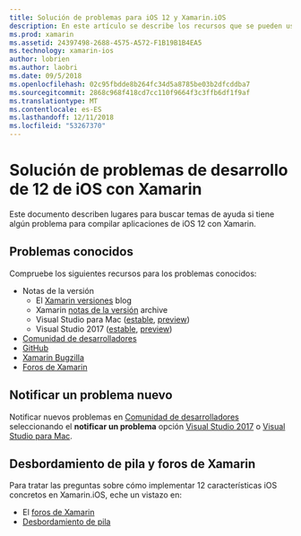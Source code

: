 ```yaml
---
title: Solución de problemas para iOS 12 y Xamarin.iOS
description: En este artículo se describe los recursos que se pueden usar para solucionar problemas al desarrollar aplicaciones de Xamarin.iOS. Describe problemas conocidos, informar de un problema nuevo y otros recursos de solución de problemas.
ms.prod: xamarin
ms.assetid: 24397498-2688-4575-A572-F1B19B1B4EA5
ms.technology: xamarin-ios
author: lobrien
ms.author: laobri
ms.date: 09/5/2018
ms.openlocfilehash: 02c95fbdde8b264fc34d5a8785be03b2dfcddba7
ms.sourcegitcommit: 2868c968f418cd7cc110f9664f3c3ffb6df1f9af
ms.translationtype: MT
ms.contentlocale: es-ES
ms.lasthandoff: 12/11/2018
ms.locfileid: "53267370"
---
```

# <a name="troubleshooting-ios-12-development-with-xamarin"></a>Solución de problemas de desarrollo de 12 de iOS con Xamarin

Este documento describen lugares para buscar temas de ayuda si tiene algún problema para compilar aplicaciones de iOS 12 con Xamarin.

## <a name="known-issues"></a>Problemas conocidos

Compruebe los siguientes recursos para los problemas conocidos:

- Notas de la versión
    - El [Xamarin versiones](http://releases.xamarin.com/) blog
    - Xamarin [notas de la versión](https://docs.microsoft.com/xamarin/ios/release-notes/) archive
    - Visual Studio para Mac ([estable](https://docs.microsoft.com/visualstudio/releasenotes/vs2017-mac-relnotes), [preview](https://docs.microsoft.com/visualstudio/releasenotes/vs2017-mac-preview-relnotes))
    - Visual Studio 2017 ([estable](https://docs.microsoft.com/visualstudio/releasenotes/vs2017-relnotes), [preview](https://docs.microsoft.com/visualstudio/releasenotes/vs2017-preview-relnotes))
- [Comunidad de desarrolladores](https://developercommunity.visualstudio.com/search.html)
- [GitHub](https://github.com/xamarin/xamarin-macios/issues)
- [Xamarin Bugzilla](https://bugzilla.xamarin.com/query.cgi?product=iOS)
- [Foros de Xamarin](https://forums.xamarin.com/categories/ios)

## <a name="report-a-new-issue"></a>Notificar un problema nuevo

Notificar nuevos problemas en [Comunidad de desarrolladores](https://developercommunity.visualstudio.com/spaces/8/index.html) seleccionando el **notificar un problema** opción [Visual Studio 2017](https://docs.microsoft.com/visualstudio/ide/how-to-report-a-problem-with-visual-studio-2017) o [Visual Studio para Mac](https://docs.microsoft.com/visualstudio/mac/report-a-problem).

## <a name="xamarin-forums-and-stack-overflow"></a>Desbordamiento de pila y foros de Xamarin

Para tratar las preguntas sobre cómo implementar 12 características iOS concretos en Xamarin.iOS, eche un vistazo en:

- El [foros de Xamarin](http://forums.xamarin.com/categories/ios)
- [Desbordamiento de pila](http://stackoverflow.com/search?tab=newest&q=xamarin)
